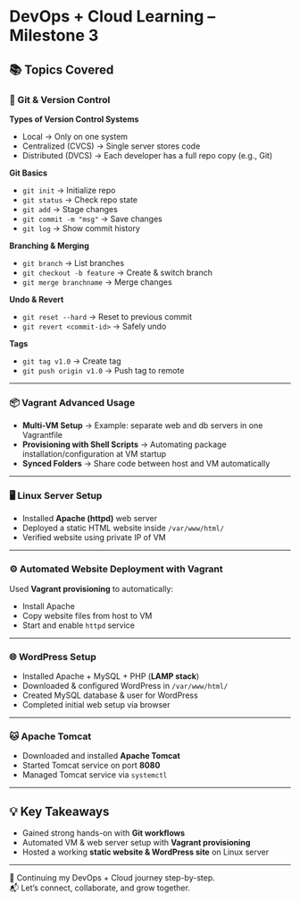 # DevOps + Cloud Learning – Milestone 3

## 📚 Topics Covered

### 🌿 Git & Version Control
**Types of Version Control Systems**
- Local → Only on one system  
- Centralized (CVCS) → Single server stores code  
- Distributed (DVCS) → Each developer has a full repo copy (e.g., Git)  

**Git Basics**
- `git init` → Initialize repo  
- `git status` → Check repo state  
- `git add` → Stage changes  
- `git commit -m "msg"` → Save changes  
- `git log` → Show commit history  

**Branching & Merging**
- `git branch` → List branches  
- `git checkout -b feature` → Create & switch branch  
- `git merge branchname` → Merge changes  

**Undo & Revert**
- `git reset --hard` → Reset to previous commit  
- `git revert <commit-id>` → Safely undo  

**Tags**
- `git tag v1.0` → Create tag  
- `git push origin v1.0` → Push tag to remote  

---

### 📦 Vagrant Advanced Usage
- **Multi-VM Setup** → Example: separate web and db servers in one Vagrantfile  
- **Provisioning with Shell Scripts** → Automating package installation/configuration at VM startup  
- **Synced Folders** → Share code between host and VM automatically  

---

### 🖥️ Linux Server Setup
- Installed **Apache (httpd)** web server  
- Deployed a static HTML website inside `/var/www/html/`  
- Verified website using private IP of VM  

---

### ⚙️ Automated Website Deployment with Vagrant
Used **Vagrant provisioning** to automatically:  
- Install Apache  
- Copy website files from host to VM  
- Start and enable `httpd` service  

---

### 🌐 WordPress Setup
- Installed Apache + MySQL + PHP (**LAMP stack**)  
- Downloaded & configured WordPress in `/var/www/html/`  
- Created MySQL database & user for WordPress  
- Completed initial web setup via browser  

---

### 🐱 Apache Tomcat
- Downloaded and installed **Apache Tomcat**  
- Started Tomcat service on port **8080**  
- Managed Tomcat service via `systemctl`  

---

## 💡 Key Takeaways
- Gained strong hands-on with **Git workflows**  
- Automated VM & web server setup with **Vagrant provisioning**  
- Hosted a working **static website & WordPress site** on Linux server  

---

🚀 Continuing my DevOps + Cloud journey step-by-step.  
📬 Let’s connect, collaborate, and grow together.  


